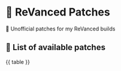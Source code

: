 # 🧩 ReVanced Patches

🧩 Unofficial patches for my ReVanced builds

## 📜 List of available patches

{{ table }}

